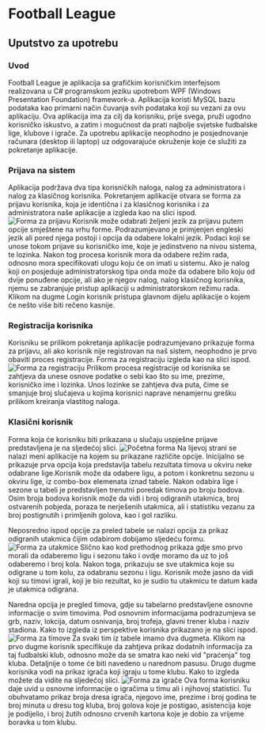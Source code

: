 # Football League
## Uputstvo za upotrebu

### Uvod
Football League je aplikacija sa grafičkim korisničkim interfejsom realizovana u C# programskom jeziku upotrebom WPF (Windows Presentation Foundation) framework-a. Aplikacija koristi MySQL bazu podataka kao primarni način čuvanja svih podataka koji su vezani za ovu aplikaciju. Ova aplikacija ima za cilj da korisniku, prije svega, pruži ugodno korisničko iskustvo, a zatim i mogućnost da prati najbolje svjetske fudbalske lige, klubove i igrače. Za upotrebu aplikacije neophodno je posjednovanje računara (desktop ili laptop) uz odgovarajuće okruženje koje će služiti za pokretanje aplikacije.

### Prijava na sistem
Aplikacija podržava dva tipa korisničkih naloga, nalog za administratora i nalog za klasičnog korisnika. Pokretanjem aplikacije otvara se forma za prijavu korisnika, koja je identična i za klasičnog korisnika i za administratora naše aplikacije a izgleda kao na slici ispod.
![Forma za prijavu](https://github.com/user-attachments/assets/0b54d805-a333-4f97-94d6-07a439fea6e9)
Korisnik može odabrati željeni jezik za prijavu putem opcije smještene na vrhu forme. Podrazumjevano je primjenjen engleski jezik ali pored njega postoji i opcija da odabere lokalni jezik. Podaci koji se unose tokom prijave su korisničko ime, koje je jedinstveno na nivou sistema, te lozinka. Nakon tog procesa korisnik mora da odabere režim rada, odnosno mora specifikovati ulogu koju će on imati u sistemu. Ako je nalog koji on posjeduje administratorskog tipa onda može da odabere bilo koju od dvije ponuđene opcije, ali ako je njegov nalog, nalog klasičnog korisnika, njemu se zabranjuje pristup aplikaciji u administratorskom režimu rada. Klikom na dugme Login korisnik pristupa glavnom dijelu aplikacije o kojem će nešto više biti rečeno kasnije.

### Registracija korisnika
Korisniku se prilikom pokretanja aplikacije podrazumjevano prikazuje forma za prijavu, ali ako korisnik nije registrovan na naš sistem, neophodno je prvo obaviti proces registracije. Forma za registraciju izgleda kao na slici ispod.
![Forma za registraciju](https://github.com/user-attachments/assets/fad1f9ba-8f8f-48ea-bf03-59936ac24f27)
Prilikom procesa registracije od korisnika se zahtjeva da unese osnove podatke o sebi kao što su ime, prezime, korisničko ime i lozinka. Unos lozinke se zahtjeva dva puta, čime se smanjuje broj slučajeva u kojima korisnici naprave nenamjernu grešku prilikom kreiranja vlastitog naloga.

### Klasični korisnik
Forma koja će korisniku biti prikazana u slučaju uspješne prijave predstavljena je na sljedećoj slici.
![Početna forma](https://github.com/user-attachments/assets/63d6b839-43e9-42d5-b910-39bebba32cb4)
Na lijevoj strani se nalazi meni aplikacije na kojem su prikazane različite opcije. Inicijalno se prikazuje prva opcija koja predstavlja tabelu rezultata timova u okviru neke odabrane lige.Korisnik može da odabere ligu, a potom i konkretnu sezonu u okviru lige, iz combo-box elemenata iznad tabele. Nakon odabira lige i sezone u tabeli je predstavljen trenutni poredak timova po broju bodova. Osim broja bodova korisnik može da vidi i broj odigranih utakmica, broj ostvarenih pobjeda, poraza te nerješenih utakmica, ali i statistiku vezanu za broj postignutih i primljenih golova, kao i gol razliku.

Neposredno ispod opcije za preled tabele se nalazi opcija za prikaz odigranih utakmica čijim odabirom dobijamo sljedeću formu.
![Forma za utakmice](https://github.com/user-attachments/assets/6e7a27fd-e460-4205-bad3-7f829a0c6173)
Slično kao kod prethodnog prikaza gdje smo prvo morali da odaberemo ligu i sezonu tako i ovdje moramo da uz to još odaberemo i broj kola. Nakon toga, prikazuju se sve utakmica koje su odigrane u tom kolu, za odabranu sezonu i ligu. Korisnik može jasno da vidi koji su timovi igrali, koji je bio rezultat, ko je sudio tu utakmicu te datum kada je utakmica odigrana.

Naredna opcija je pregled timova, gdje su tabelarno predstavljene osnovne informacije o svim timovima. Pod osnovnim informacijama podrazumjeva se grb, naziv, lokcija, datum osnivanja, broj trofeja, glavni trener kluba i naziv stadiona. Kako to izgleda iz perspektive korisnika prikazano je na slici ispod.
![Forma za timove](https://github.com/user-attachments/assets/85cd5398-23a0-4fc8-8be1-7feefe508f81)
Za svaki tim iz tabele imamo dva dugmeta. Klikom na prvo dugme korisnik specifikuje da zahtjeva prikaz dodatnih informacija za taj fudbalski klub, odnosno može da se smatra kao neki vid "praćenja" tog kluba. Detaljnije o tome će biti navedeno u narednom pasusu. Drugo dugme korisnika vodi na prikaz igrača koji igraju u tome klubu. Kako to izgleda možete da vidite na sljedećoj slici.
![Forma za igrače](https://github.com/user-attachments/assets/3ed57719-adf4-4406-9572-4d668764a165)
Ova forma korisniku daje uvid u osnovne informacije o igračima u timu ali i njihovoj statistici. Tu obuhvatamo prikaz broja dresa igrača, njegovo ime, prezime i broj godina te broj minuta u dresu tog kluba, broj golova koje je postigao, asistencija koje je podijelio, i broj žutih odnosno crvenih kartona koje je dobio za vrijeme boravka u tom klubu.
